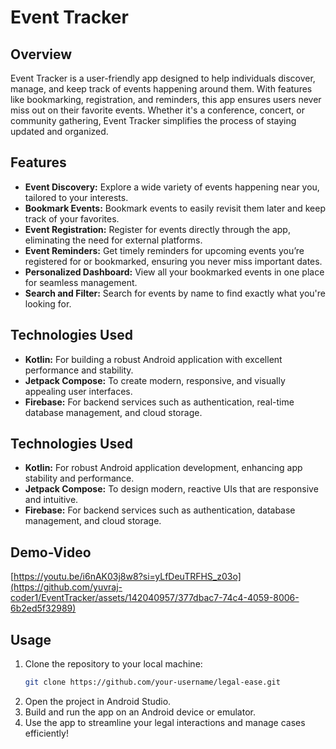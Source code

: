 
# Event Tracker

## Overview
Event Tracker is a user-friendly app designed to help individuals discover, manage, and keep track of events happening around them. With features like bookmarking, registration, and reminders, this app ensures users never miss out on their favorite events. Whether it's a conference, concert, or community gathering, Event Tracker simplifies the process of staying updated and organized.

## Features
- **Event Discovery:** Explore a wide variety of events happening near you, tailored to your interests.
- **Bookmark Events:** Bookmark events to easily revisit them later and keep track of your favorites.
- **Event Registration:** Register for events directly through the app, eliminating the need for external platforms.
- **Event Reminders:** Get timely reminders for upcoming events you’re registered for or bookmarked, ensuring you never miss important dates.
- **Personalized Dashboard:** View all your bookmarked events in one place for seamless management.
- **Search and Filter:** Search for events by name to find exactly what you're looking for.

## Technologies Used
- **Kotlin:** For building a robust Android application with excellent performance and stability.
- **Jetpack Compose:** To create modern, responsive, and visually appealing user interfaces.
- **Firebase:** For backend services such as authentication, real-time database management, and cloud storage.


## Technologies Used
- **Kotlin:** For robust Android application development, enhancing app stability and performance.
- **Jetpack Compose:** To design modern, reactive UIs that are responsive and intuitive.
- **Firebase:** For backend services such as authentication, database management, and cloud storage.

## Demo-Video
[https://youtu.be/i6nAK03j8w8?si=yLfDeuTRFHS_z03o](https://github.com/yuvraj-coder1/EventTracker/assets/142040957/377dbac7-74c4-4059-8006-6b2ed5f32989)

## Usage
1. Clone the repository to your local machine:
   ```bash
   git clone https://github.com/your-username/legal-ease.git
2. Open the project in Android Studio.
3. Build and run the app on an Android device or emulator.
4. Use the app to streamline your legal interactions and manage cases efficiently!
